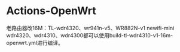 # Actions-OpenWrt
老路由器改16M：TL-wdr4320、wr941n-v5、WR882N-v1
newifi-mini
wdr4320、wdr4310、wdr4300都可以使用build-tl-wdr4310-v1-16m-openwrt.yml进行编译。
